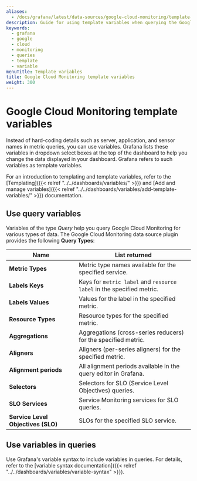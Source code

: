 ```yaml
---
aliases:
  - /docs/grafana/latest/data-sources/google-cloud-monitoring/template-variables/
description: Guide for using template variables when querying the Google Cloud Monitoring data source
keywords:
  - grafana
  - google
  - cloud
  - monitoring
  - queries
  - template
  - variable
menuTitle: Template variables
title: Google Cloud Monitoring template variables
weight: 300
---
```


# Google Cloud Monitoring template variables

Instead of hard-coding details such as server, application, and sensor names in metric queries, you can use variables.
Grafana lists these variables in dropdown select boxes at the top of the dashboard to help you change the data displayed in your dashboard.
Grafana refers to such variables as template variables.

For an introduction to templating and template variables, refer to the [Templating]({{< relref "../../dashboards/variables/" >}}) and [Add and manage variables]({{< relref "../../dashboards/variables/add-template-variables/" >}}) documentation.

## Use query variables

Variables of the type _Query_ help you query Google Cloud Monitoring for various types of data.
The Google Cloud Monitoring data source plugin provides the following **Query Types**:

| Name                               | List returned                                                         |
| ---------------------------------- | --------------------------------------------------------------------- |
| **Metric Types**                   | Metric type names available for the specified service.                |
| **Labels Keys**                    | Keys for `metric label` and `resource label` in the specified metric. |
| **Labels Values**                  | Values for the label in the specified metric.                         |
| **Resource Types**                 | Resource types for the specified metric.                              |
| **Aggregations**                   | Aggregations (cross-series reducers) for the specified metric.        |
| **Aligners**                       | Aligners (per-series aligners) for the specified metric.              |
| **Alignment periods**              | All alignment periods available in the query editor in Grafana.       |
| **Selectors**                      | Selectors for SLO (Service Level Objectives) queries.                 |
| **SLO Services**                   | Service Monitoring services for SLO queries.                          |
| **Service Level Objectives (SLO)** | SLOs for the specified SLO service.                                   |

## Use variables in queries

Use Grafana's variable syntax to include variables in queries.
For details, refer to the [variable syntax documentation]({{< relref "../../dashboards/variables/variable-syntax" >}}).
